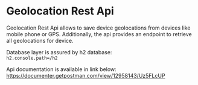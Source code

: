 # Geolocation Rest Api
Geolocation Rest Api allows to save device geolocations from devices like mobile phone or GPS. Additionally,
the api provides an endpoint to retrieve all geolocations for device.

Database layer is assured by h2 database:  
`h2.console.path=/h2`

Api documentation is available in link below:</br>
https://documenter.getpostman.com/view/12958143/Uz5FLcUP
